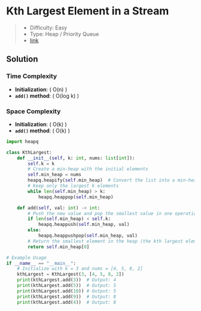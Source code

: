 # Kth Largest Element in a Stream

> - Difficulty: Easy
> - Type: Heap / Priority Queue
> - [link](https://leetcode.com/problems/kth-largest-element-in-a-stream/)

## Solution
### Time Complexity
- **Initialization**: ( O(n) )
- **`add()` method**: ( O(log k) )

### Space Complexity
- **Initialization**: ( O(k) )
- **`add()` method**: ( O(k) )


```python
import heapq

class KthLargest:
    def __init__(self, k: int, nums: list[int]):
        self.k = k
        # Create a min-heap with the initial elements
        self.min_heap = nums
        heapq.heapify(self.min_heap)  # Convert the list into a min-heap
        # Keep only the largest k elements
        while len(self.min_heap) > k:
            heapq.heappop(self.min_heap)

    def add(self, val: int) -> int:
        # Push the new value and pop the smallest value in one operation
        if len(self.min_heap) < self.k:
            heapq.heappush(self.min_heap, val)
        else:
            heapq.heappushpop(self.min_heap, val)
        # Return the smallest element in the heap (the kth largest element)
        return self.min_heap[0]

# Example Usage
if __name__ == "__main__":
    # Initialize with k = 3 and nums = [4, 5, 8, 2]
    kthLargest = KthLargest(3, [4, 5, 8, 2])
    print(kthLargest.add(3))  # Output: 4
    print(kthLargest.add(5))  # Output: 5
    print(kthLargest.add(10)) # Output: 5
    print(kthLargest.add(9))  # Output: 8
    print(kthLargest.add(4))  # Output: 8

```